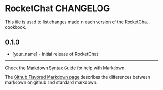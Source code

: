 # RocketChat CHANGELOG

This file is used to list changes made in each version of the RocketChat cookbook.

## 0.1.0
- [your_name] - Initial release of RocketChat

- - -
Check the [Markdown Syntax Guide](http://daringfireball.net/projects/markdown/syntax) for help with Markdown.

The [Github Flavored Markdown page](http://github.github.com/github-flavored-markdown/) describes the differences between markdown on github and standard markdown.
